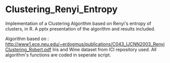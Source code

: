 # Clustering_Renyi_Entropy
Implementation of a Clustering Algorithm based on Renyi's entropy of clusters, in R. A pptx presentation of the algorithm and results included.

Algorithm based on : http://www1.ece.neu.edu/~erdogmus/publications/C043_IJCNN2003_RenyiClustering_Robert.pdf
Iris and Wine dataset from ICI repository used.
All algorithm's functions are coded in seperate script.
